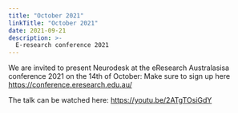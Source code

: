 ```yaml
---
title: "October 2021"
linkTitle: "October 2021"
date: 2021-09-21
description: >-
  E-research conference 2021
---
```


We are invited to present Neurodesk at the eResearch Australasisa conference 2021 on the 14th of October: Make sure to sign up here https://conference.eresearch.edu.au/

The talk can be watched here: https://youtu.be/2ATgTOsiGdY